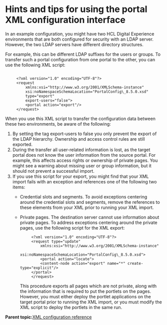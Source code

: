 # Hints and tips for using the portal XML configuration interface

In an example configuration, you might have two HCL Digital Experience environments that are both configured for security with an LDAP server. However, the two LDAP servers have different directory structures.

For example, this can be different LDAP suffixes for the users or groups. To transfer such a portal configuration from one portal to the other, you can use the following XML script:

```

     <?xml version="1.0" encoding="UTF-8"?>
     <request
         xmlns:xsi="http://www.w3.org/2001/XMLSchema-instance"
         xsi:noNamespaceSchemaLocation="PortalConfig\_8.5.0.xsd"
         type="export"
         export-users="false">
         <portal action="export"/>
     </request>

```

When you use this XML script to transfer the configuration data between these two environments, be aware of the following:

1.  By setting the tag export-users to false you only prevent the export of the LDAP hierarchy. Ownership and access control rules are still exported.
2.  During the transfer all user-related information is lost, as the target portal does not know the user information from the source portal. For example, this affects access rights or ownership of private pages. You might see a warning about missing user or group information, but it should not prevent a successful import.
3.  If you use this script for your export, you might find that your XML import fails with an exception and references one of the following two items:
    -   Credential slots and segments. To avoid exceptions centering around the credential slots and segments, remove the references to these elements from your XML prior to running your XML import.
    -   Private pages. The destination server cannot use information about private pages. To address exceptions centering around the private pages, use the following script for the XML export:

        ```
             <?xml version="1.0" encoding="UTF-8"?>
             <request type="update"
                 xmlns:xsi="http://www.w3.org/2001/XMLSchema-instance"
                 xsi:noNamespaceSchemaLocation="PortalConfig\_8.5.0.xsd">
                 <portal action="locate">
                 <content-node action="export" name="*" create-type="explicit"/>
             </portal>
             </request>
        ```

        This procedure exports all pages which are not private, along with the information that is required to put the portlets on the pages. However, you must either deploy the portlet applications on the target portal prior to running the XML import, or you must modify the XML script to deploy the portlets in the same run.


**Parent topic:**[XML configuration reference ](../admin-system/adxmlref.md)


